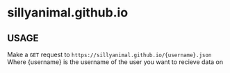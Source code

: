 # sillyanimal.github.io
## USAGE
Make a `GET` request to `https://sillyanimal.github.io/{username}.json`
Where {username} is the username of the user you want to recieve data on
